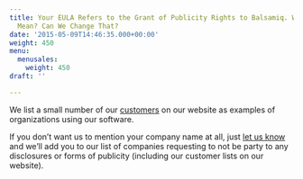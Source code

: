 ```yaml
---
title: Your EULA Refers to the Grant of Publicity Rights to Balsamiq. What Does That
  Mean? Can We Change That?
date: '2015-05-09T14:46:35.000+00:00'
weight: 450
menu:
  menusales:
    weight: 450
draft: ''

---
```


We list a small number of our [customers](https://balsamiq.com/company/customers/) on our website as examples of organizations using our software. 

If you don’t want us to mention your company name at all, just [let us know](https://balsamiq.com/company#contactus) and we’ll add you to our list of companies requesting to not be party to any disclosures or forms of publicity (including our customer lists on our website).